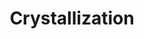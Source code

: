 ---
title: Crystallization
layout: definition
brief: The process of sugars in liquid honey turning into sugar solids.  This is a natual process that can easiyl be reversed.
see_also: 
  - title: Smoker
    file: smoker
  - title: Honey
    file: honey 
---